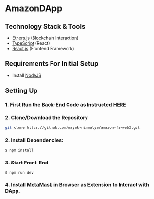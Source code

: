 # AmazonDApp

## Technology Stack & Tools

- [Ethers.js](https://docs.ethers.io/v5/) (Blockchain Interaction)
- [TypeScript](https://www.typescriptlang.org/) (React)
- [React.js](https://reactjs.org/) (Frontend Framework)

## Requirements For Initial Setup

- Install [NodeJS](https://nodejs.org/en/)

## Setting Up

### 1. First Run the Back-End Code as Instructed [HERE](https://github.com/nayak-nirmalya/amazon-hardhat-backend)

### 2. Clone/Download the Repository

```bash
git clone https://github.com/nayak-nirmalya/amazon-fs-web3.git
```

### 2. Install Dependencies:

`$ npm install`

### 3. Start Front-End

`$ npm run dev`

### 4. Install [MetaMask](https://metamask.io/) in Browser as Extension to Interact with DApp.
